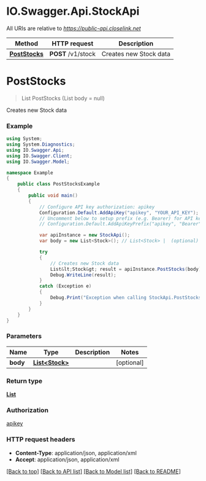 # IO.Swagger.Api.StockApi

All URIs are relative to *https://public-api.closelink.net*

Method | HTTP request | Description
------------- | ------------- | -------------
[**PostStocks**](StockApi.md#poststocks) | **POST** /v1/stock | Creates new Stock data


<a name="poststocks"></a>
# **PostStocks**
> List<Stock> PostStocks (List<Stock> body = null)

Creates new Stock data

### Example
```csharp
using System;
using System.Diagnostics;
using IO.Swagger.Api;
using IO.Swagger.Client;
using IO.Swagger.Model;

namespace Example
{
    public class PostStocksExample
    {
        public void main()
        {
            // Configure API key authorization: apikey
            Configuration.Default.AddApiKey("apikey", "YOUR_API_KEY");
            // Uncomment below to setup prefix (e.g. Bearer) for API key, if needed
            // Configuration.Default.AddApiKeyPrefix("apikey", "Bearer");

            var apiInstance = new StockApi();
            var body = new List<Stock>(); // List<Stock> |  (optional) 

            try
            {
                // Creates new Stock data
                List&lt;Stock&gt; result = apiInstance.PostStocks(body);
                Debug.WriteLine(result);
            }
            catch (Exception e)
            {
                Debug.Print("Exception when calling StockApi.PostStocks: " + e.Message );
            }
        }
    }
}
```

### Parameters

Name | Type | Description  | Notes
------------- | ------------- | ------------- | -------------
 **body** | [**List&lt;Stock&gt;**](Stock.md)|  | [optional] 

### Return type

[**List<Stock>**](Stock.md)

### Authorization

[apikey](../README.md#apikey)

### HTTP request headers

 - **Content-Type**: application/json, application/xml
 - **Accept**: application/json, application/xml

[[Back to top]](#) [[Back to API list]](../README.md#documentation-for-api-endpoints) [[Back to Model list]](../README.md#documentation-for-models) [[Back to README]](../README.md)

